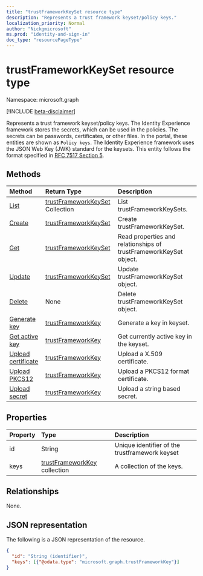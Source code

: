 ```yaml
---
title: "trustFrameworkKeySet resource type"
description: "Represents a trust framework keyset/policy keys."
localization_priority: Normal
author: "Nickgmicrosoft"
ms.prod: "identity-and-sign-in"
doc_type: "resourcePageType"
---
```


# trustFrameworkKeySet resource type

Namespace: microsoft.graph

[!INCLUDE [beta-disclaimer](../../includes/beta-disclaimer.md)]

Represents a trust framework keyset/policy keys. The Identity Experience framework stores the secrets, which can be used in the policies. The secrets can be passwords, certificates, or other files. In the portal, these entities are shown as `Policy keys`. The Identity Experience framework uses the JSON Web Key (JWK) standard for the keysets. This entity follows the format specified in [RFC 7517 Section 5](https://tools.ietf.org/html/rfc7517#section-5).

## Methods

| Method       | Return Type | Description |
|:-------------|:------------|:------------|
| [List](../api/trustframework-list-keysets.md) | [trustFrameworkKeySet](trustframeworkkeyset.md) Collection | List trustFrameworkKeySets. |
| [Create](../api/trustframework-post-keysets.md) | [trustFrameworkKeySet](trustframeworkkeyset.md) | Create  trustFrameworkKeySet. |
| [Get](../api/trustframeworkkeyset-get.md) | [trustFrameworkKeySet](trustframeworkkeyset.md) | Read properties and relationships of trustFrameworkKeySet object. |
| [Update](../api/trustframeworkkeyset-update.md) | [trustFrameworkKeySet](trustframeworkkeyset.md) | Update trustFrameworkKeySet object. |
| [Delete](../api/trustframeworkkeyset-delete.md) | None | Delete trustFrameworkKeySet object. |
|[Generate key](../api/trustframeworkkeyset-generatekey.md)|[trustFrameworkKey](trustframeworkkey.md)| Generate a key in keyset. |
|[Get active key](../api/trustframeworkkeyset-getactivekey.md)|[trustFrameworkKey](trustframeworkkey.md)| Get currently active key in the keyset. |
|[Upload certificate](../api/trustframeworkkeyset-uploadcertificate.md)|[trustFrameworkKey](trustframeworkkey.md)| Upload a X.509 certificate. |
|[Upload PKCS12](../api/trustframeworkkeyset-uploadpkcs12.md)|[trustFrameworkKey](trustframeworkkey.md)| Upload a PKCS12 format certificate. |
|[Upload secret](../api/trustframeworkkeyset-uploadsecret.md)|[trustFrameworkKey](trustframeworkkey.md)| Upload a string based secret. |

## Properties

| Property     | Type        | Description |
|:-------------|:------------|:------------|
|id|String| Unique identifier of the trustframework keyset |
|keys|[trustFrameworkKey](trustframeworkkey.md) collection| A collection of the keys. |

## Relationships

None.

## JSON representation

The following is a JSON representation of the resource.

<!-- {
  "blockType": "resource",
  "optionalProperties": [

  ],
  "@odata.type": "microsoft.graph.trustFrameworkKeySet",
  "baseType": "",
  "keyProperty": "id"
}-->

```json
{
  "id": "String (identifier)",
  "keys": [{"@odata.type": "microsoft.graph.trustFrameworkKey"}]
}
```

<!-- uuid: 16cd6b66-4b1a-43a1-adaf-3a886856ed98
2019-02-04 14:57:30 UTC -->
<!-- {
  "type": "#page.annotation",
  "description": "trustFrameworkKeySet resource",
  "keywords": "",
  "section": "documentation",
  "tocPath": ""
}-->


